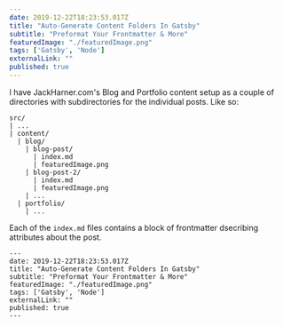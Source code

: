 ```yaml
---
date: 2019-12-22T18:23:53.017Z
title: "Auto-Generate Content Folders In Gatsby" 
subtitle: "Preformat Your Frontmatter & More"
featuredImage: "./featuredImage.png"
tags: ['Gatsby', 'Node']
externalLink: ""
published: true
---
```


I have JackHarner.com's Blog and Portfolio content setup as a couple of directories with subdirectories for the individual posts. Like so: 
```
src/
| ...
| content/
  | blog/
    | blog-post/
      | index.md
      | featuredImage.png
    | blog-post-2/
      | index.md
      | featuredImage.png
    | ...
  | portfolio/
    | ...

```
Each of the `index.md` files contains a block of frontmatter dsecribing attributes about the post.

```frontmatter
---
date: 2019-12-22T18:23:53.017Z
title: "Auto-Generate Content Folders In Gatsby" 
subtitle: "Preformat Your Frontmatter & More"
featuredImage: "./featuredImage.png"
tags: ['Gatsby', 'Node']
externalLink: ""
published: true
---
```